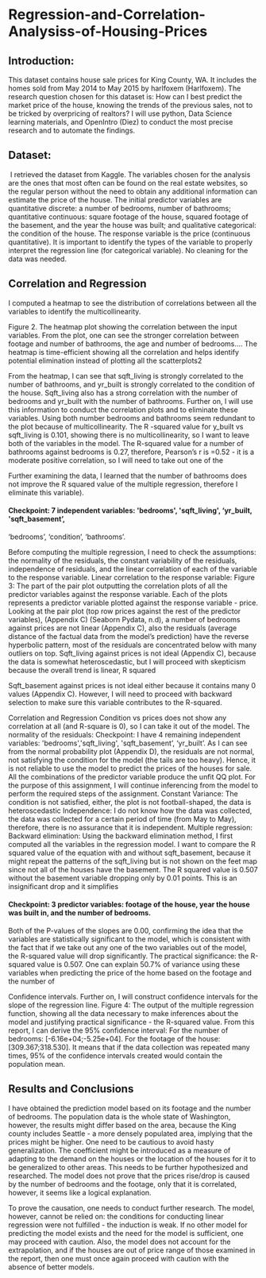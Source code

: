 # Regression-and-Correlation-Analysiss-of-Housing-Prices
## Introduction:
This dataset contains house sale prices for King County, WA. It includes the homes sold from May 2014 to May 2015 by harlfoxem (Harlfoxem). The research question chosen for this dataset is: ​How can I best predict the market price of the house, knowing the trends of the previous sales, not to be tricked by overpricing of realtors? I will use python, Data Science learning materials, and OpenIntro (Diez) to conduct the most precise research and to automate the findings.
## Dataset:
​ I retrieved the dataset from Kaggle. The variables chosen for the analysis are the ones that most often can be found on the real estate websites, so the regular person without the need to obtain any additional information can estimate the price of the house. The initial predictor variables are quantitative discrete: a number of bedrooms, number of bathrooms; quantitative continuous: square footage of the house, squared footage of the basement, and the year the house was built; and qualitative categorical: the condition of the house. The response variable is the price (continuous quantitative). It is important to identify the types of the variable to properly
interpret the regression line (for categorical variable). No cleaning for the data was needed.
 
 ## Correlation and Regression
I computed a heatmap to see the distribution of correlations between all the variables to identify the multicollinearity.


Figure 2. The heatmap plot showing the correlation between the input variables. From the plot, one can see the stronger correlation between footage and number of bathrooms, the age and number of bedrooms.... The heatmap is time-efficient showing all the correlation and helps identify potential elimination instead of plotting all the scatterplots2


From the heatmap, I can see that sqft_living is strongly correlated to the number of bathrooms, and yr_built is strongly correlated to the condition of the house. Sqft_living also has a strong correlation with the number of bedrooms and yr_built with the number of bathrooms. Further on, I will use this information to conduct the correlation plots and to eliminate these variables. Using both number bedrooms and bathrooms seem redundant to the plot because of multicollinearity.
The R -squared value for y_built vs sqft_living is 0.101, showing there is no multicollinearity, so I want to leave both of the variables in the model.
The R-squared value for a number of bathrooms against bedrooms is 0.27, therefore, Pearson’s r is =0.52 - it is a moderate positive correlation, so I will need to take out one of the

  
 Further examining the data, I learned that the number of bathrooms does not improve the R squared value of the multiple regression, therefore I eliminate this variable).

#### Checkpoint: 7 independent variables: 'bedrooms', 'sqft_living', ‘yr_built, 'sqft_basement’,
‘bedrooms’, ‘condition’, ‘bathrooms’.

Before computing the multiple regression, I need to check the assumptions: the normality of the residuals, the constant variability of the residuals, independence of residuals, and the linear correlation of each of the variable to the response variable.
Linear correlation to the response variable:
Figure 3: The part of the pair plot outputting the correlation plots of all the predictor variables against the response variable. Each of the plots represents a predictor variable plotted against the response variable - price.
Looking at the pair plot (top row prices against the rest of the predictor variables), (Appendix C) (Seaborn Pydata, n.d), a number of bedrooms against prices are not linear (Appendix C), also the residuals (average distance of the factual data from the model’s prediction) have the reverse hyperbolic pattern, most of the residuals are concentrated below with many outliers on top.
Sqft_living against prices is not ideal (Appendix C), because the data is somewhat heteroscedastic, but I will proceed with skepticism because the overall trend is linear, R squared


Sqft_basement against prices is not ideal either because it contains many 0 values (Appendix C). However, I will need to proceed with backward selection to make sure this variable contributes to the R-squared.

 
 Correlation and Regression
Condition vs prices does not show any correlation at all (and R-square is 0), so I can take it out of the model. 
The normality of the residuals:
Checkpoint: I have 4 remaining independent variables: 'bedrooms','sqft_living', 'sqft_basement’, ‘yr_built’.
As I can see from the normal probability plot (Appendix D), the residuals are not normal, not satisfying the condition for the model (the tails are too heavy). Hence, it is not reliable to use the model to predict the prices of the houses for sale. All the combinations of the predictor variable produce the unfit QQ plot. For the purpose of this assignment, I will continue inferencing from the model to perform the required steps of the assignment.
Constant Variance: The condition is not satisfied, either, the plot is not football-shaped, the data is heteroscedastic 
Independence: I do not know how the data was collected, the data was collected for a certain period of time (from May to May), therefore, there is no assurance that it is independent.
Multiple regression:
Backward elimination:
Using the backward elimination method, I first computed all the variables in the regression model. I want to compare the R squared value of the equation with and without sqft_basement, because it might repeat the patterns of the sqft_living but is not shown on the feet map since not all of the houses have the basement. The R squared value is 0.507 without the basement variable dropping only by 0.01 points. This is an insignificant drop and it simplifies

#### Checkpoint: 3 predictor variables: footage of the house, year the house was built in, and the number of bedrooms.


Both of the P-values of the slopes are 0.00, confirming the idea that the variables are
statistically significant to the model, which is consistent with the fact that if we take out any one
of the two variables out of the model, the R-squared value will drop significantly. The practical
significance: the R-squared value is 0.507. One can explain 50.7% of variance using these
variables when predicting the price of the home based on the footage and the number of

Confidence intervals.
Further on, I will construct confidence intervals for the slope of the regression line.
Figure 4: The output of the multiple regression function, showing all the data necessary to make inferences about the model and justifying practical significance - the R-squared value.
From this report, I can derive the 95% confidence interval:
For the number of bedrooms: [-6.16e+04;-5.25e+04].
For the footage of the house: [309.367;318.530].
It means that if the data collection was repeated many times, 95% of the confidence intervals created would contain the population mean.

## Results and Conclusions
I have obtained the prediction model based on its footage and the number of bedrooms. The population data is the whole state of Washington, however, the results might differ based on the area, because the King county includes Seattle - a more densely populated area, implying that the prices might be higher. One need to be cautious to avoid hasty generalization. The coefficient might be introduced as a measure of adapting to the demand on the houses or the location of the houses for it to be generalized to other areas. This needs to be further hypothesized and researched. The model does not prove that the prices rise/drop is caused by the number of bedrooms and the footage, only that it is correlated, however, it seems like a logical explanation.

To prove the causation, one needs to conduct further research. The model, however, cannot be relied on: the conditions for conducting linear regression were not fulfilled - the induction is
weak. If no other model for predicting the model exists and the need for the model is sufficient, one may proceed with caution. Also, the model does not account for the extrapolation, and if the houses are out of price range of those examined in the report, then one must once again proceed with caution with the absence of better models.
